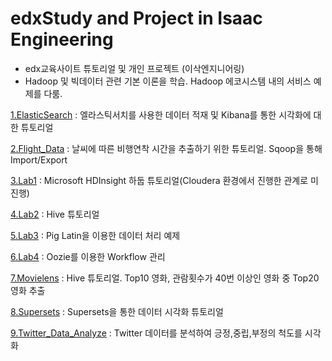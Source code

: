 # edxStudy and Project in Isaac Engineering
- edx교육사이트 튜토리얼 및 개인 프로젝트 (이삭엔지니어링)
- Hadoop 및 빅데이터 관련 기본 이론을 학습. Hadoop 에코시스템 내의 서비스 예제를 다룸.

[1.ElasticSearch](https://github.com/KimHyungkeun/edxStudy/tree/master/ElasticSearch) : 엘라스틱서치를 사용한 데이터 적재 및 Kibana를 통한 시각화에 대한 튜토리얼

[2.Flight_Data](https://github.com/KimHyungkeun/edxStudy/tree/master/Flight_Data) : 날씨에 따른 비행연착 시간을 추출하기 위한 튜토리얼. Sqoop을 통해 Import/Export

[3.Lab1](https://github.com/KimHyungkeun/edxStudy/tree/master/Lab1) : Microsoft HDInsight 하둡 튜토리얼(Cloudera 환경에서 진행한 관계로 미진행)

[4.Lab2](https://github.com/KimHyungkeun/edxStudy/tree/master/Lab2) : Hive 튜토리얼

[5.Lab3](https://github.com/KimHyungkeun/edxStudy/tree/master/Lab3) : Pig Latin을 이용한 데이터 처리 예제

[6.Lab4](https://github.com/KimHyungkeun/edxStudy/tree/master/Lab4) : Oozie를 이용한 Workflow 관리

[7.Movielens](https://github.com/KimHyungkeun/edxStudy/tree/master/Movielens) : Hive 튜토리얼. Top10 영화, 관람횟수가 40번 이상인 영화 중 Top20 영화 추출

[8.Supersets](https://github.com/KimHyungkeun/edxStudy/tree/master/Supersets) : Supersets을 통한 데이터 시각화 튜토리얼

[9.Twitter_Data_Analyze](https://github.com/KimHyungkeun/edxStudy/tree/master/Twitter_Data_Analyze) : Twitter 데이터를 분석하여 긍정,중립,부정의 척도를 시각화
